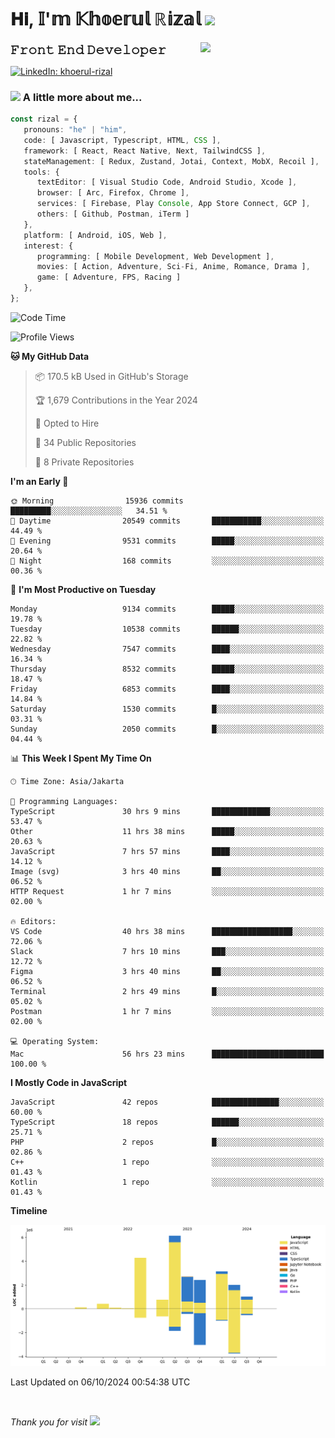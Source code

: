 <h1> 𝐇𝐢, 𝕀'𝕞 𝕂𝕙𝕠𝕖𝕣𝕦𝕝 ℝ𝕚𝕫𝕒𝕝 <img src="https://media.giphy.com/media/mGcNjsfWAjY5AEZNw6/giphy.gif" width="50"></h1>
<img align='right' src="https://media.giphy.com/media/v1.Y2lkPTc5MGI3NjExOWI2ajR2NGJubzBsZHFuaHMwajRrcDNsNXJwOG8yb3F0NjhkNXF4OSZlcD12MV9pbnRlcm5hbF9naWZfYnlfaWQmY3Q9cw/fkZukR450RQ1qnGaq9/giphy.gif" width="200">
<strong style="font-size:20px;">𝙵𝚛𝚘𝚗𝚝 𝙴𝚗𝚍 𝙳𝚎𝚟𝚎𝚕𝚘𝚙𝚎𝚛</strong>
</p></em>

[![LinkedIn: khoerul-rizal](https://img.shields.io/badge/khoerul--rizal-blue?style=flat-square&logo=Linkedin&logoColor=white&link=https://www.linkedin.com/in/khoerul-rizal/)](https://www.linkedin.com/in/khoerul-rizal/)

### <img src="https://media.giphy.com/media/VgCDAzcKvsR6OM0uWg/giphy.gif" width="50"> A little more about me...

```typescript
const rizal = {
   pronouns: "he" | "him",
   code: [ Javascript, Typescript, HTML, CSS ],
   framework: [ React, React Native, Next, TailwindCSS ],
   stateManagement: [ Redux, Zustand, Jotai, Context, MobX, Recoil ],
   tools: {
      textEditor: [ Visual Studio Code, Android Studio, Xcode ],
      browser: [ Arc, Firefox, Chrome ],
      services: [ Firebase, Play Console, App Store Connect, GCP ],
      others: [ Github, Postman, iTerm ]
   },
   platform: [ Android, iOS, Web ],
   interest: {
      programming: [ Mobile Development, Web Development ],
      movies: [ Action, Adventure, Sci-Fi, Anime, Romance, Drama ],
      game: [ Adventure, FPS, Racing ]
   },
};
```

<!--START_SECTION:waka-->
![Code Time](http://img.shields.io/badge/Code%20Time-1%2C246%20hrs%2016%20mins-blue)

![Profile Views](http://img.shields.io/badge/Profile%20Views-0-blue)

**🐱 My GitHub Data** 

> 📦 170.5 kB Used in GitHub's Storage 
 > 
> 🏆 1,679 Contributions in the Year 2024
 > 
> 💼 Opted to Hire
 > 
> 📜 34 Public Repositories 
 > 
> 🔑 8 Private Repositories 
 > 
**I'm an Early 🐤** 

```text
🌞 Morning                15936 commits       █████████░░░░░░░░░░░░░░░░   34.51 % 
🌆 Daytime                20549 commits       ███████████░░░░░░░░░░░░░░   44.49 % 
🌃 Evening                9531 commits        █████░░░░░░░░░░░░░░░░░░░░   20.64 % 
🌙 Night                  168 commits         ░░░░░░░░░░░░░░░░░░░░░░░░░   00.36 % 
```
📅 **I'm Most Productive on Tuesday** 

```text
Monday                   9134 commits        █████░░░░░░░░░░░░░░░░░░░░   19.78 % 
Tuesday                  10538 commits       ██████░░░░░░░░░░░░░░░░░░░   22.82 % 
Wednesday                7547 commits        ████░░░░░░░░░░░░░░░░░░░░░   16.34 % 
Thursday                 8532 commits        █████░░░░░░░░░░░░░░░░░░░░   18.47 % 
Friday                   6853 commits        ████░░░░░░░░░░░░░░░░░░░░░   14.84 % 
Saturday                 1530 commits        █░░░░░░░░░░░░░░░░░░░░░░░░   03.31 % 
Sunday                   2050 commits        █░░░░░░░░░░░░░░░░░░░░░░░░   04.44 % 
```


📊 **This Week I Spent My Time On** 

```text
🕑︎ Time Zone: Asia/Jakarta

💬 Programming Languages: 
TypeScript               30 hrs 9 mins       █████████████░░░░░░░░░░░░   53.47 % 
Other                    11 hrs 38 mins      █████░░░░░░░░░░░░░░░░░░░░   20.63 % 
JavaScript               7 hrs 57 mins       ████░░░░░░░░░░░░░░░░░░░░░   14.12 % 
Image (svg)              3 hrs 40 mins       ██░░░░░░░░░░░░░░░░░░░░░░░   06.52 % 
HTTP Request             1 hr 7 mins         ░░░░░░░░░░░░░░░░░░░░░░░░░   02.00 % 

🔥 Editors: 
VS Code                  40 hrs 38 mins      ██████████████████░░░░░░░   72.06 % 
Slack                    7 hrs 10 mins       ███░░░░░░░░░░░░░░░░░░░░░░   12.72 % 
Figma                    3 hrs 40 mins       ██░░░░░░░░░░░░░░░░░░░░░░░   06.52 % 
Terminal                 2 hrs 49 mins       █░░░░░░░░░░░░░░░░░░░░░░░░   05.02 % 
Postman                  1 hr 7 mins         ░░░░░░░░░░░░░░░░░░░░░░░░░   02.00 % 

💻 Operating System: 
Mac                      56 hrs 23 mins      █████████████████████████   100.00 % 
```

**I Mostly Code in JavaScript** 

```text
JavaScript               42 repos            ███████████████░░░░░░░░░░   60.00 % 
TypeScript               18 repos            ██████░░░░░░░░░░░░░░░░░░░   25.71 % 
PHP                      2 repos             █░░░░░░░░░░░░░░░░░░░░░░░░   02.86 % 
C++                      1 repo              ░░░░░░░░░░░░░░░░░░░░░░░░░   01.43 % 
Kotlin                   1 repo              ░░░░░░░░░░░░░░░░░░░░░░░░░   01.43 % 
```



**Timeline**

![Lines of Code chart](https://raw.githubusercontent.com/khoerulrizal/khoerulrizal/main/assets/bar_graph.png)


 Last Updated on 06/10/2024 00:54:38 UTC
<!--END_SECTION:waka-->
</details>
<br/>

<em>Thank you for visit</em> <img src="https://media.giphy.com/media/v1.Y2lkPTc5MGI3NjExcHdvNm1qZWtjaGw0ZjdwM3Z3NnY2dHlueTVuODBta2FiY20wM2YybSZlcD12MV9pbnRlcm5hbF9naWZfYnlfaWQmY3Q9cw/tV25tpdKqdFa9x81k2/giphy.gif" width="40">
